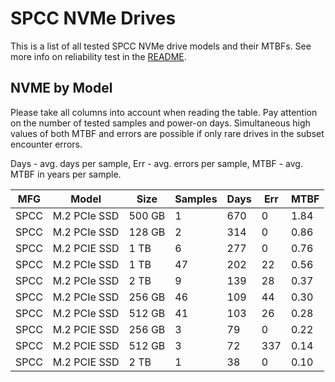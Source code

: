 SPCC NVMe Drives
================

This is a list of all tested SPCC NVMe drive models and their MTBFs. See more
info on reliability test in the [README](https://github.com/linuxhw/SMART).

NVME by Model
------------

Please take all columns into account when reading the table. Pay attention on the
number of tested samples and power-on days. Simultaneous high values of both MTBF
and errors are possible if only rare drives in the subset encounter errors.

Days - avg. days per sample,
Err  - avg. errors per sample,
MTBF - avg. MTBF in years per sample.

| MFG       | Model              | Size   | Samples | Days  | Err   | MTBF |
|-----------|--------------------|--------|---------|-------|-------|------|
| SPCC      | M.2 PCIe SSD       | 500 GB | 1       | 670   | 0     | 1.84   |
| SPCC      | M.2 PCIe SSD       | 128 GB | 2       | 314   | 0     | 0.86   |
| SPCC      | M.2 PCIE SSD       | 1 TB   | 6       | 277   | 0     | 0.76   |
| SPCC      | M.2 PCIe SSD       | 1 TB   | 47      | 202   | 22    | 0.56   |
| SPCC      | M.2 PCIe SSD       | 2 TB   | 9       | 139   | 28    | 0.37   |
| SPCC      | M.2 PCIe SSD       | 256 GB | 46      | 109   | 44    | 0.30   |
| SPCC      | M.2 PCIe SSD       | 512 GB | 41      | 103   | 26    | 0.28   |
| SPCC      | M.2 PCIE SSD       | 256 GB | 3       | 79    | 0     | 0.22   |
| SPCC      | M.2 PCIE SSD       | 512 GB | 3       | 72    | 337   | 0.14   |
| SPCC      | M.2 PCIE SSD       | 2 TB   | 1       | 38    | 0     | 0.10   |
